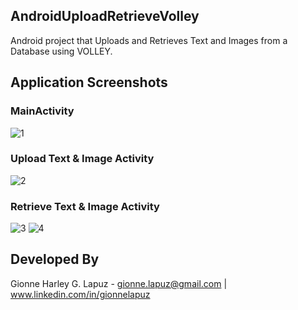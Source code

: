 ## AndroidUploadRetrieveVolley
Android project that Uploads and Retrieves Text and Images from a Database using VOLLEY.

## Application Screenshots

### MainActivity
![1](https://user-images.githubusercontent.com/33053218/32060450-5ac25d54-baa1-11e7-9a6f-c5b99845178d.png)

### Upload Text & Image Activity
![2](https://user-images.githubusercontent.com/33053218/32060451-5af080a8-baa1-11e7-8a43-3f696a7b9118.png)

### Retrieve Text & Image Activity 
![3](https://user-images.githubusercontent.com/33053218/32060452-5b22b5fa-baa1-11e7-9ea2-212b1951e584.png)
![4](https://user-images.githubusercontent.com/33053218/32060453-5b51d2d6-baa1-11e7-8d60-9a848f1ad548.png)

## Developed By
Gionne Harley G. Lapuz - gionne.lapuz@gmail.com | www.linkedin.com/in/gionnelapuz
  
